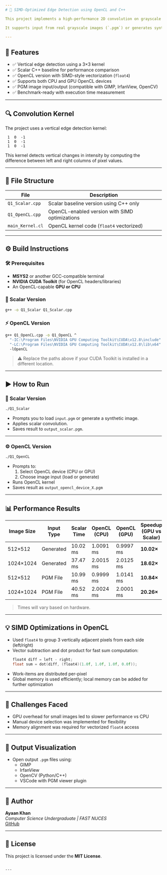 ```yaml
---
# 🧠 SIMD-Optimized Edge Detection using OpenCL and C++

This project implements a high-performance 2D convolution on grayscale images using both a scalar C++ baseline and a parallelized OpenCL version. The goal is to compare performance between scalar CPU execution and SIMD-accelerated GPU/CPU execution using OpenCL.

It supports input from real grayscale images (`.pgm`) or generates synthetic images. The OpenCL kernel performs vectorized operations using `float4` to exploit data-level parallelism.

---
```


## 📌 Features

- ✅ Vertical edge detection using a 3×3 kernel
- ✅ Scalar C++ baseline for performance comparison
- ✅ OpenCL version with SIMD-style vectorization (`float4`)
- ✅ Supports both CPU and GPU OpenCL devices
- ✅ PGM image input/output (compatible with GIMP, IrfanView, OpenCV)
- ✅ Benchmark-ready with execution time measurement

---

## 🔍 Convolution Kernel

The project uses a vertical edge detection kernel:

```
 1  0  -1  
 1  0  -1  
 1  0  -1
```

This kernel detects vertical changes in intensity by computing the difference between left and right columns of pixel values.

---

## 📂 File Structure

| File               | Description                                      |
|--------------------|--------------------------------------------------|
| `Q1_Scalar.cpp`    | Scalar baseline version using C++ only           |
| `Q1_OpenCL.cpp`    | OpenCL-enabled version with SIMD optimizations   |
| `main_Kernel.cl`   | OpenCL kernel code (`float4` vectorized)         |

---

## ⚙️ Build Instructions

### 🛠️ Prerequisites

- **MSYS2** or another GCC-compatible terminal
- **NVIDIA CUDA Toolkit** (for OpenCL headers/libraries)
- An OpenCL-capable **GPU or CPU**

### 🧱 Scalar Version

```bash
g++ -o Q1_Scalar Q1_Scalar.cpp
```

### ⚡ OpenCL Version

```bash
g++ Q1_OpenCL.cpp -o Q1_OpenCL ^
  "-IC:\Program Files\NVIDIA GPU Computing Toolkit\CUDA\v12.8\include" ^
  "-LC:\Program Files\NVIDIA GPU Computing Toolkit\CUDA\v12.8\lib\x64" ^
  -lOpenCL
```

> ⚠️ Replace the paths above if your CUDA Toolkit is installed in a different location.

---

## ▶️ How to Run

### 🧮 Scalar Version

```bash
./Q1_Scalar
```

- Prompts you to load `input.pgm` or generate a synthetic image.
- Applies scalar convolution.
- Saves result to `output_scalar.pgm`.

---

### ⚙️ OpenCL Version

```bash
./Q1_OpenCL
```

- Prompts to:
  1. Select OpenCL device (CPU or GPU)
  2. Choose image input (load or generate)
- Runs OpenCL kernel
- Saves result as `output_opencl_device_X.pgm`

---

## 📊 Performance Results

| Image Size | Input Type | Scalar Time | OpenCL (CPU) | OpenCL (GPU) | Speedup (GPU vs Scalar) |
|------------|------------|-------------|---------------|---------------|--------------------------|
| 512×512    | Generated  | 10.02 ms    | 1.0091 ms     | 0.9997 ms     | **10.02×**               |
| 1024×1024  | Generated  | 37.47 ms    | 2.0015 ms     | 2.0125 ms     | **18.62×**               |
| 512×512    | PGM File   | 10.99 ms    | 0.9999 ms     | 1.0141 ms     | **10.84×**               |
| 1024×1024  | PGM File   | 40.52 ms    | 2.0024 ms     | 2.0001 ms     | **20.26×**               |

> Times will vary based on hardware.

---

## 💡 SIMD Optimizations in OpenCL

- Used `float4` to group 3 vertically adjacent pixels from each side (left/right)
- Vector subtraction and dot product for fast sum computation:
  ```c
  float4 diff = left - right;
  float sum = dot(diff, (float4)(1.0f, 1.0f, 1.0f, 0.0f));
  ```
- Work-items are distributed per-pixel
- Global memory is used efficiently; local memory can be added for further optimization

---

## 🚧 Challenges Faced

- GPU overhead for small images led to slower performance vs CPU
- Manual device selection was implemented for flexibility
- Memory alignment was required for vectorized `float4` access

---

## 📸 Output Visualization

- Open output `.pgm` files using:
  - GIMP
  - IrfanView
  - OpenCV (Python/C++)
  - VSCode with PGM viewer plugin

---

## 🧠 Author

**Ayaan Khan**  
*Computer Science Undergraduate | FAST NUCES*  
[GitHub](https://github.com/AyaanKhan1576)

---

## 🪪 License

This project is licensed under the **MIT License**.
```

---
